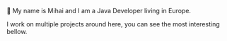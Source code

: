 👋 My name is Mihai and I am a Java Developer living in Europe.

I work on multiple projects around here, you can see the most interesting bellow.

